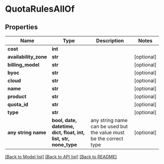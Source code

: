 # QuotaRulesAllOf


## Properties
Name | Type | Description | Notes
------------ | ------------- | ------------- | -------------
**cost** | **int** |  | 
**availability_zone** | **str** |  | [optional] 
**billing_model** | **str** |  | [optional] 
**byoc** | **str** |  | [optional] 
**cloud** | **str** |  | [optional] 
**name** | **str** |  | [optional] 
**product** | **str** |  | [optional] 
**quota_id** | **str** |  | [optional] 
**type** | **str** |  | [optional] 
**any string name** | **bool, date, datetime, dict, float, int, list, str, none_type** | any string name can be used but the value must be the correct type | [optional]

[[Back to Model list]](../README.md#documentation-for-models) [[Back to API list]](../README.md#documentation-for-api-endpoints) [[Back to README]](../README.md)


